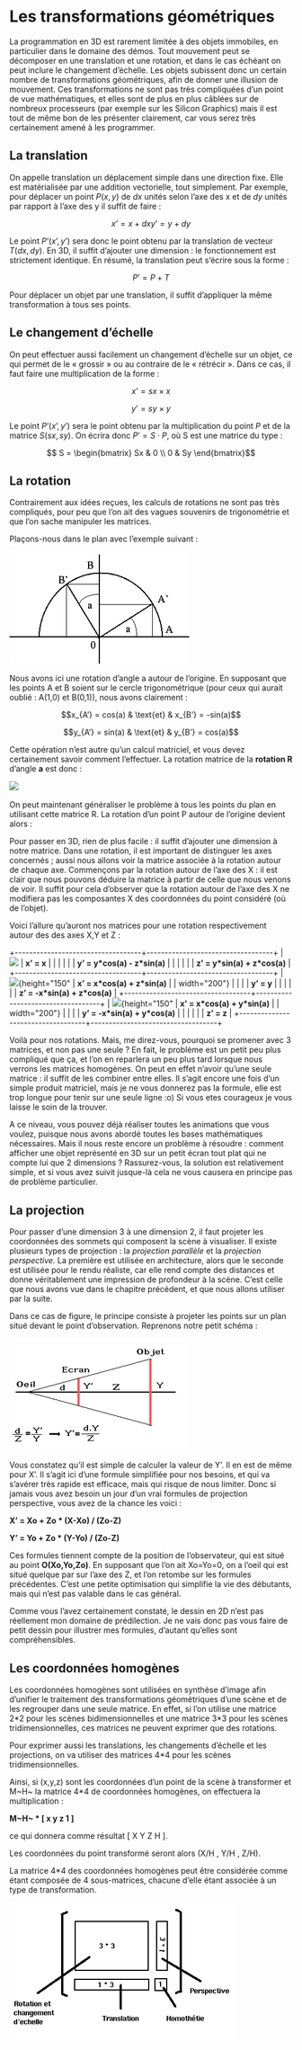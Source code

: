 # Les transformations géométriques

La programmation en 3D est rarement limitée à des objets immobiles, en particulier dans le domaine des démos.
Tout mouvement peut se décomposer en une translation et une rotation, et dans le cas échéant on peut inclure le changement d’échelle.
Les objets subissent donc un certain nombre de transformations géométriques, afin de donner une illusion de mouvement.
Ces transformations ne sont pas très compliquées d’un point de vue mathématiques, et elles sont de plus en plus câblées sur de nombreux processeurs (par exemple sur les Silicon Graphics) mais il est tout de même bon de les présenter clairement, car vous serez très certainement amené à les programmer.

## La translation

On appelle translation un déplacement simple dans une direction fixe.
Elle est matérialisée par une addition vectorielle, tout simplement.
Par exemple, pour déplacer un point $`P(x,y)`$ de $`dx`$ unités selon l’axe des x et de $`dy`$ unités par rapport à l’axe des y il suffit de faire :

```math
x’ = x + dx

y’ = y + dy
```

Le point $`P’(x’,y’)`$ sera donc le point obtenu par la translation de vecteur $`T(dx,dy)`$.
En 3D, il suffit d’ajouter une dimension : le fonctionnement est strictement identique.
En résumé, la translation peut s’écrire sous la forme :

```math
P’ = P + T
```

Pour déplacer un objet par une translation, il suffit d’appliquer la même transformation à tous ses points.

## Le changement d’échelle

On peut effectuer aussi facilement un changement d’échelle sur un objet, ce qui permet de le « grossir » ou au contraire de le « rétrécir ».
Dans ce cas, il faut faire une multiplication de la forme :

```math
x’ = sx \times x
```

```math
y’ = sy \times y
```

Le point $`P’(x’,y’)`$ sera le point obtenu par la multiplication du point $`P`$ et de la matrice $`S(sx,sy)`$.
On écrira donc $`P’= S \cdot P`$, où S est une matrice du type :

```math
 S = \begin{bmatrix} Sx & 0 \\ 0 & Sy \end{bmatrix}
```

## La rotation

Contrairement aux idées reçues, les calculs de rotations ne sont pas très compliqués, pour peu que l’on ait des vagues souvenirs de trigonométrie et que l’on sache manipuler les matrices.

Plaçons-nous dans le plan avec l’exemple suivant :

![](src/rotation.gif)

Nous avons ici une rotation d’angle a autour de l’origine.
En supposant que les points A et B soient sur le cercle trigonométrique (pour ceux qui aurait oublié : A(1,0) et B(0,1)), nous avons clairement :

```math
x_{A’} = cos(a) & \text{et} & x_{B’} = -sin(a)
```

```math
y_{A’} = sin(a) & \text{et} & y_{B’} = cos(a)
```

Cette opération n’est autre qu’un calcul matriciel, et vous devez certainement savoir comment l’effectuer.
La rotation matrice de la **rotation R** d’angle **a** est donc :

![](src/matrice2d.gif)

On peut maintenant généraliser le problème à tous les points du plan en utilisant cette matrice R.
La rotation d’un point P autour de l’origine devient alors :

Pour passer en 3D, rien de plus facile : il suffit d’ajouter une dimension à notre matrice.
Dans une rotation, il est important de distinguer les axes concernés ; aussi nous allons voir la matrice associée à la rotation autour de chaque axe.
Commençons par la rotation autour de l’axe des X : il est clair que nous pouvons déduire la matrice à partir de celle que nous venons de voir.
Il suffit pour cela d’observer que la rotation autour de l’axe des X ne modifiera pas les composantes X des coordonnées du point considéré (où de l’objet).

Voici l’allure qu’auront nos matrices pour une rotation respectivement autour des des axes X,Y et Z :

+-----------------------------------+-----------------------------------+
| ![](src/matrice3dx.gif)           | **x’ = x**                       |
|                                   |                                   |
|                                   | **y’ = y\*cos(a) - z\*sin(a)**   |
|                                   |                                   |
|                                   | **z’ = y\*sin(a) + z\*cos(a)**   |
+-----------------------------------+-----------------------------------+
| ![](matrice3dy.gif){height="150"  | **x’ = x\*cos(a) + z\*sin(a)**   |
| width="200"}                      |                                   |
|                                   | **y’ = y**                       |
|                                   |                                   |
|                                   | **z’ = -x\*sin(a) + z\*cos(a)**  |
+-----------------------------------+-----------------------------------+
| ![](matrice3dz.gif){height="150"  | **x’ = x\*cos(a) + y\*sin(a)**   |
| width="200"}                      |                                   |
|                                   | **y’ = -x\*sin(a) + y\*cos(a)**  |
|                                   |                                   |
|                                   | **z’ = z**                       |
+-----------------------------------+-----------------------------------+

Voilà pour nos rotations.
Mais, me direz-vous, pourquoi se promener avec 3 matrices, et non pas une seule ? En fait, le problème est un petit peu plus compliqué que ça, et l’on en reparlera un peu plus tard lorsque nous verrons les matrices homogènes.
On peut en effet n’avoir qu’une seule matrice : il suffit de les combiner entre elles.
Il s’agit encore une fois d’un simple produit matriciel, mais je ne vous donnerez pas la formule, elle est trop longue pour tenir sur une seule ligne :o) Si vous etes courageux je vous laisse le soin de la trouver.

A ce niveau, vous pouvez déjà réaliser toutes les animations que vous voulez, puisque nous avons abordé toutes les bases mathématiques nécessaires.
Mais il nous reste encore un problème à résoudre : comment afficher une objet représenté en 3D sur un petit écran tout plat qui ne compte lui que 2 dimensions ? Rassurez-vous, la solution est relativement simple, et si vous avez suivit jusque-là cela ne vous causera en principe pas de problème particulier.

## La projection

Pour passer d’une dimension 3 à une dimension 2, il faut projeter les coordonnées des sommets qui composent la scène à visualiser.
Il existe plusieurs types de projection : la *projection parallèle* et la *projection perspective.* La première est utilisée en architecture, alors que le seconde est utilisée pour le rendu réaliste, car elle rend compte des distances et donne véritablement une impression de profondeur à la scène.
C’est celle que nous avons vue dans le chapitre précédent, et que nous allons utiliser par la suite.

Dans ce cas de figure, le principe consiste à projeter les points sur un plan situé devant le point d’observation.
Reprenons notre petit schéma :

![](src/perspec.gif)

Vous constatez qu’il est simple de calculer la valeur de Y’.
Il en est de même pour X’.
Il s’agit ici d’une formule simplifiée pour nos besoins, et qui va s’avérer très rapide est efficace, mais qui risque de nous limiter.
Donc si jamais vous avez besoin un jour d’un vrai formules de projection perspective, vous avez de la chance les voici :

**X’ = Xo + Zo \* (X-Xo) / (Zo-Z)**

**Y’ = Yo + Zo \* (Y-Yo) / (Zo-Z)**

Ces formules tiennent compte de la position de l’observateur, qui est situé au point **O(Xo,Yo,Zo)**.
En supposant que l’on ait Xo=Yo=0, on a l’oeil qui est situé quelque par sur l’axe des Z, et l’on retombe sur les formules précédentes.
C’est une petite optimisation qui simplifie la vie des débutants, mais qui n’est pas valable dans le cas général.

Comme vous l’avez certainement constaté, le dessin en 2D n’est pas réellement mon domaine de prédilection.
Je ne vais donc pas vous faire de petit dessin pour illustrer mes formules, d’autant qu’elles sont compréhensibles.

## Les coordonnées homogènes

Les coordonnées homogènes sont utilisées en synthèse d’image afin d’unifier le traitement des transformations géométriques d’une scène et de les regrouper dans une seule matrice.
En effet, si l’on utilise une matrice 2\*2 pour les scènes bidimensionnelles et une matrice 3\*3 pour les scènes tridimensionnelles, ces matrices ne peuvent exprimer que des rotations.

Pour exprimer aussi les translations, les changements d’échelle et les projections, on va utiliser des matrices 4\*4 pour les scènes tridimensionnelles.

Ainsi, si (x,y,z) sont les coordonnées d’un point de la scène à transformer et M~H~ la matrice 4\*4 de coordonnées homogènes, on effectuera la multiplication :

**M~H~ \* \[ x y z 1 \]**

ce qui donnera comme résultat \[ X Y Z H \].

Les coordonnées du point transformé seront alors (X/H , Y/H , Z/H).

La matrice 4\*4 des coordonnées homogènes peut être considérée comme étant composée de 4 sous-matrices, chacune d’elle étant associée à un type de transformation.

![](src/homogene.gif)

